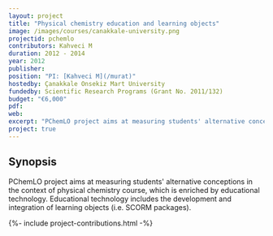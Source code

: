 ```yaml
---
layout: project
title: "Physical chemistry education and learning objects"
image: /images/courses/canakkale-university.png
projectid: pchemlo
contributors: Kahveci M
duration: 2012 - 2014
year: 2012
publisher:
position: "PI: [Kahveci M](/murat)"
hostedby: Çanakkale Onsekiz Mart University
fundedby: Scientific Research Programs (Grant No. 2011/132)
budget: "€6,000"
pdf:
web:
excerpt: "PChemLO project aims at measuring students' alternative conceptions in the context of physical chemistry course, which is enriched by educational technology."
project: true
---
```


## Synopsis

PChemLO project aims at measuring students' alternative conceptions in the context of physical chemistry course, which is enriched by educational technology. Educational technology includes the development and integration of learning objects (i.e. SCORM packages).

{%- include project-contributions.html -%}
